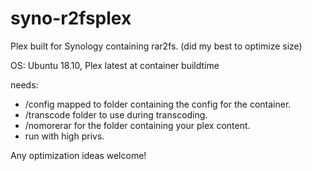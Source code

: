 # syno-r2fsplex

Plex built for Synology containing rar2fs. (did my best to optimize size)

OS: Ubuntu 18.10, Plex latest at container buildtime


needs:
 - /config mapped to folder containing the config for the container.
 - /transcode folder to use during transcoding.
 - /nomorerar for the folder containing your plex content.
 - run with high privs.
 
 Any optimization ideas welcome!

